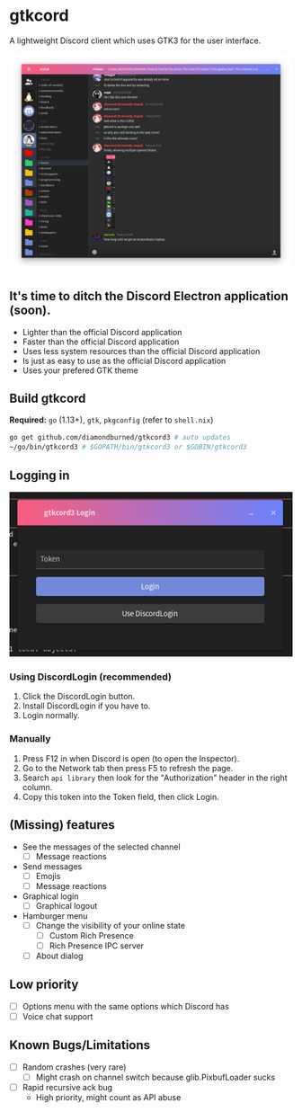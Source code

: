 # gtkcord

A lightweight Discord client which uses GTK3 for the user interface.

![Screenshot of gtkcord](.readme-resources/images/screenshot2.png)

## It's time to ditch the Discord Electron application (soon).

- Lighter than the official Discord application
- Faster than the official Discord application
- Uses less system resources than the official Discord application
- Is just as easy to use as the official Discord application
- Uses your prefered GTK theme

## Build gtkcord
**Required:** `go` (1.13+), `gtk`, `pkgconfig` (refer to `shell.nix`)

```sh
go get github.com/diamondburned/gtkcord3 # auto updates
~/go/bin/gtkcord3 # $GOPATH/bin/gtkcord3 or $GOBIN/gtkcord3
```

## Logging in

![Login screen](.readme-resources/images/login.png)

### Using DiscordLogin (recommended)

1. Click the DiscordLogin button.
2. Install DiscordLogin if you have to.
3. Login normally.

### Manually

1. Press F12 in when Discord is open (to open the Inspector).
2. Go to the Network tab then press F5 to refresh the page.
3. Search `api library` then look for the "Authorization" header in the right column.
5. Copy this token into the Token field, then click Login.

## (Missing) features

- See the messages of the selected channel
	- [ ] Message reactions
- Send messages
	- [ ] Emojis
	- [ ] Message reactions
- Graphical login
	- [ ] Graphical logout
- Hamburger menu
	- [ ] Change the visibility of your online state
		- [ ] Custom Rich Presence
		- [ ] Rich Presence IPC server
	- [ ] About dialog

## Low priority

- [ ] Options menu with the same options which Discord has
- [ ] Voice chat support

## Known Bugs/Limitations

- [ ] Random crashes (very rare)
	- [ ] Might crash on channel switch because glib.PixbufLoader sucks
- [ ] Rapid recursive ack bug
	- High priority, might count as API abuse
